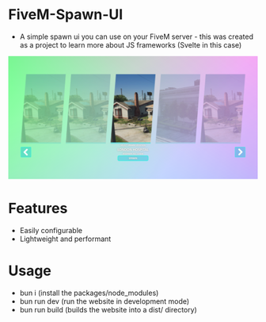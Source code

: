 # FiveM-Spawn-UI

- A simple spawn ui you can use on your FiveM server - this was created as a project to learn more about JS frameworks (Svelte in this case)

![alt text](image.png)

# Features 
- Easily configurable
- Lightweight and performant

# Usage
- bun i (install the packages/node_modules)
- bun run dev (run the website in development mode)
- bun run build (builds the website into a dist/ directory)
